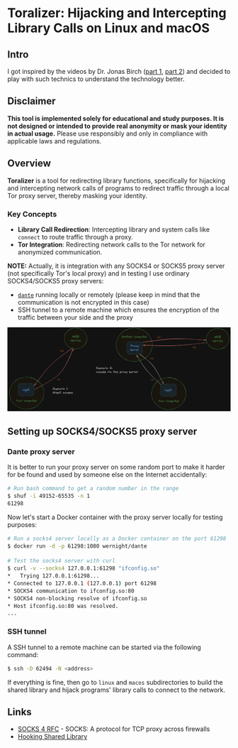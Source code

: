 # Toralizer: Hijacking and Intercepting Library Calls on Linux and macOS

## Intro

I got inspired by the videos by Dr. Jonas Birch
([part 1](https://www.youtube.com/watch?v=Pebul1c9JKE),
[part 2](https://www.youtube.com/watch?v=OctCf0wSYNY)) and decided to play with
such technics to understand the technology better.

## Disclaimer

**This tool is implemented solely for educational and study purposes. It is not
designed or intended to provide real anonymity or mask your identity in actual
usage.** Please use responsibly and only in compliance with applicable laws and
regulations.

## Overview

**Toralizer** is a tool for redirecting library functions, specifically for
hijacking and intercepting network calls of programs to redirect traffic through
a local Tor proxy server, thereby masking your identity.

### Key Concepts

- **Library Call Redirection**: Intercepting library and system calls like
  `connect` to route traffic through a proxy.
- **Tor Integration**: Redirecting network calls to the Tor network for
  anonymized communication.

**NOTE:** Actually, it is integration with any SOCKS4 or SOCKS5 proxy server
(not specifically Tor's local proxy) and in testing I use ordinary SOCKS4/SOCKS5
proxy servers:

- [`dante`](https://github.com/notpeter/dante) running locally or remotely
  (please keep in mind that the communication is not encrypted in this case)
- SSH tunnel to a remote machine which ensures the encryption of the traffic
  between your side and the proxy

![](20241103103556.png)

## Setting up SOCKS4/SOCKS5 proxy server

### Dante proxy server

It is better to run your proxy server on some random port to make it harder for
be found and used by someone else on the Internet accidentally:

```bash
# Run bash command to get a random number in the range
$ shuf -i 49152-65535 -n 1
61298
```

Now let's start a Docker container with the proxy server locally for testing
purposes:

```bash
# Run a socks4 server locally as a Docker container on the port 61298
$ docker run -d -p 61298:1080 wernight/dante

# Test the socks4 server with curl
$ curl -v --socks4 127.0.0.1:61298 "ifconfig.so"
*   Trying 127.0.0.1:61298...
* Connected to 127.0.0.1 (127.0.0.1) port 61298
* SOCKS4 communication to ifconfig.so:80
* SOCKS4 non-blocking resolve of ifconfig.so
* Host ifconfig.so:80 was resolved.
...
```

### SSH tunnel

A SSH tunnel to a remote machine can be started via the following command:

```bash
$ ssh -D 62494 -N <address>
```

If everything is fine, then go to `linux` and `macos` subdirectories to build
the shared library and hijack programs' library calls to connect to the network.

## Links

- [SOCKS 4 RFC](https://www.openssh.com/txt/socks4.protocol) - SOCKS: A protocol
  for TCP proxy across firewalls
- [Hooking Shared Library](https://rjordaney.is/lectures/hooking_shared_lib/)